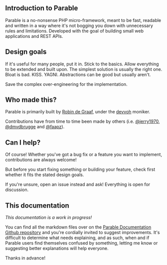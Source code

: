 ## Introduction to Parable

Parable is a no-nonsense PHP micro-framework, meant to be fast, readable and written in a way where it's not bogging 
you down with unnecessary rules and limitations. Developed with the goal of building small web applications and REST APIs.

## Design goals

If it's useful for many people, put it in. Stick to the basics. Allow everything to be extended and built upon. The simplest
solution is usually the right one. Bloat is bad. KISS. YAGNI. Abstractions can be good but usually aren't.

Save the complex over-engineering for the implementation.

## Who made this?

Parable is primarily built by [Robin de Graaf](https://github.com/devvoh), under the [devvoh](https://devvoh.com) moniker.

Contributions have from time to time been made by others (i.e. [@jerry1970](https://github.com/jerry1970), 
[@dmvdbrugge](https://github.com/dmvdbrugge) and [@faapz](https://github.com/faapz)).

## Can I help?

Of course! Whether you've got a bug fix or a feature you want to implement, contributions are always welcome!

But before you start fixing something or building your feature, check first whether it fits the stated design goals.

If you're unsure, open an issue instead and ask! Everything is open for discussion.

## This documentation

_This documentation is a work in progress!_

You can find all the markdown files over on the [Parable Documentation Github repository](https://github.com/devvoh/parable-documentation)
and you're cordially invited to suggest improvements. It's difficult to determine what needs explaining, and as such,
when and if Parable users find themselves confused by something, letting me know or suggesting better explanations
will help everyone.

Thanks in advance!